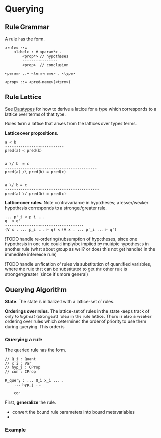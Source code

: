 # Querying

## Rule Grammar

A rule has the form.

```
<rule> ::=
	<label> : ∀ <param*> .
		<prop*>	// hypotheses
		----------------
		<prop> 	// conclusion

<param> ::= <term-name> : <type>

<prop> ::= <pred-name>(<term>)
```

## Rule Lattice

See [Datatypes](Datatypes.md) for how to derive a lattice for a
type which corresponds to a lattice over terms of that type.

Rules form a lattice that arises from the lattices over typed terms.

**Lattice over propositions.**
```
a < b
---------------------------
pred(a) < pred(b)


a \/ b  = c
------------------------------------------
pred(a) /\ pred(b) = pred(c)


a \/ b = c
-------------------------------------------
pred(a) \/ pred(b) = pred(c)
```

**Lattice over rules.** Note contravariance in hypotheses; a lesser/weaker
hypothesis corresponds to a stronger/greater rule.
```
... p'_i < p_i ...
q  < q'
------------------------------------
(∀ x . ... p_i ... ⊢ q) < (∀ x . ... p'_i ... ⊢ q')
```

!TODO handle re-ordering/subsumption of hypotheses, since one hypothesis in one
rule could imply/be implied by multiple hypotheses in another rule (what about
group as well? or does this not get handled in the immediate inference rule)

!TODO handle unification of rules via substitution of quantified variables,
where the rule that can be substituted to get the other rule is stronger/greater
(since it's more general)

## Querying Algorithm

**State**.
The state is initialized with a lattice-set of rules.

**Orderings over rules**. The lattice-set of rules in the state keeps track of
only to _highest_ (strongest) rules in the rule lattice. There is also
a weaker ordering over rules which determined the order of priority to use them
during querying. This order is 

### Querying a rule

The queried rule has the form.

```
// Q_i : Quant
// x_i : Var
// hyp_j : CProp
// con : CProp

R_query : ... Q_i x_i ... .
	... hyp_j ...
	----------------
	con
```

First, **generalize** the rule.
- convert the bound rule parameters into bound metavariables
- 

### Example

